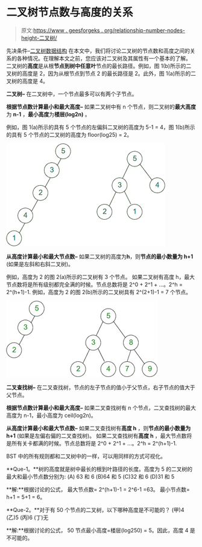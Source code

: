 # 二叉树节点数与高度的关系

> 原文:[https://www . geesforgeks . org/relationship-number-nodes-height-二叉树/](https://www.geeksforgeeks.org/relationship-number-nodes-height-binary-tree/)

先决条件–[二叉树数据结构](https://www.geeksforgeeks.org/binary-tree-data-structure/)
在本文中，我们将讨论二叉树的节点数和高度之间的关系的各种情况。在理解本文之前，您应该对二叉树及其属性有一个基本的了解。
二叉树的**高度**是从根**节点到树中任意叶**节点的最长路径。例如，图 1(b)所示的二叉树的高度是 2，因为从根节点到节点 2 的最长路径是 2。此外，图 1(a)所示的二叉树的高度是 4。

**二叉树–**
在二叉树中，一个节点最多可以有两个子节点。

**根据节点数计算最小和最大高度–**
如果二叉树中有 n 个节点，则二叉树的**最大高度**为 **n-1** ，**最小高度**为**楼层(log2n)** 。

例如，图 1(a)所示的具有 5 个节点的左偏斜二叉树的高度为 5-1 = 4，图 1(b)所示的具有 5 个节点的二叉树的高度为 floor(log25) = 2。

![11](img/094764efb4b559a7435caf474f505184.png)

**从高度计算最小和最大节点数–**
如果二叉树的高度为**h**，则**节点的最小数量为 h+1** (如果是左斜和右斜二叉树)。

例如，高度为 2 的图 2(a)所示的二叉树有 3 个节点。
如果二叉树有高度 h，最大节点数将是所有级别都完全满的时候。节点总数将是 2^0 + 2^1 + …。2^h = 2^(h+1)-1.
例如，高度为 2 的图 2(b)所示的二叉树具有 2^(2+1)-1 = 7 个节点。

![222](img/b3dbc0d60de1ffd1813d7d2301a4ee3e.png)

**二叉查找树–**
在二叉查找树，节点的左子节点的值小于父节点，右子节点的值大于父节点。

**根据节点数计算最小和最大高度–**
如果二叉查找树有 n 个节点，二叉查找树的最大高度为 n-1，最小高度为 ceil(log2n)。

**从高度计算最小和最大节点数–**
如果二叉查找树有**高度 h** ，则**节点的最小数量为 h+1** (如果是左偏右偏的二叉查找树)。
如果二叉查找树有**高度 h** ，最大节点数将是所有关卡都满的时候。节点总数将是 2^0 + 2^1 + …。2^h = 2^(h+1)-1.

BST 中的所有规则都和二叉树中的一样，可以用同样的方式可视化。

**Que-1。**树的高度就是树中最长的根到叶路径的长度。高度为 5 的二叉树的最大和最小节点数分别为:
(A) 63 和 6
(B)64 和 5
(C)32 和 6
(D)31 和 5

**解:**根据讨论的公式，
最大节点数= 2^(h+1)-1 = 2^6-1 =63。
最小节点数= h+1 = 5+1 = 6。

**Que-2。**对于有 50 个节点的二叉树，以下哪种高度是不可能的？
(甲)4
(乙)5
(丙)6
(丁)无

**解:**根据讨论的公式，
50 节点最小高度=楼层(log250) = 5。因此，高度 4 是不可能的。